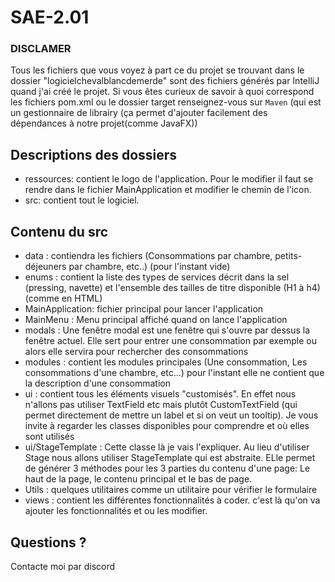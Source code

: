# SAE-2.01

### DISCLAMER 
Tous les fichiers que vous voyez à part ce du projet se trouvant dans le dossier "logicielchevalblancdemerde" sont des fichiers générés par IntelliJ quand j'ai créé le projet.
Si vous êtes curieux de savoir à quoi correspond les fichiers pom.xml ou le dossier target renseignez-vous sur `Maven` (qui est un gestionnaire de librairy (ça permet d'ajouter facilement des dépendances à notre projet(comme JavaFX))

## Descriptions des dossiers
- ressources: contient le logo de l'application. Pour le modifier il faut se rendre dans le fichier  MainApplication et modifier le chemin de l'icon.
- src: contient tout le logiciel.

## Contenu du src
- data : contiendra les fichiers (Consommations par chambre, petits-déjeuners par chambre, etc..) (pour l'instant vide)
- enums : contient la liste des types de services décrit dans la sel (pressing, navette) et l'ensemble des tailles de titre disponible (H1 à h4) (comme en HTML)
- MainApplication: fichier principal pour lancer l'application
- MainMenu : Menu principal affiché quand on lance l'application
- modals : Une fenêtre modal est une fenêtre qui s'ouvre par dessus la fenêtre actuel. Elle sert pour entrer une consommation par exemple ou alors elle servira pour rechercher
des consommations
- modules : contient les modules principales (Une consommation, Les consommations d'une chambre, etc...) pour l'instant elle ne contient que la description d'une consommation
- ui : contient tous les éléments visuels "customisés". En effet nous n'allons pas utiliser TextField etc mais plutôt CustomTextField (qui permet directement de mettre un label et si on veut un tooltip).
Je vous invite à regarder les classes disponibles pour comprendre et où elles sont utilisés
- ui/StageTemplate : Cette classe là je vais l'expliquer. Au lieu d'utiliser Stage nous allons utiliser StageTemplate qui est abstraite. ELle permet de générer 3 méthodes pour les 3 parties du contenu d'une page:
Le haut de la page, le contenu principal et le bas de page.
- Utils : quelques utilitaires comme un utilitaire pour vérifier le formulaire
- views : contient les différentes fonctionnalités à coder. c'est là qu'on va ajouter les fonctionnalités et ou les modifier.

## Questions ? 
Contacte moi par discord
